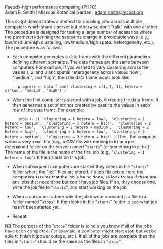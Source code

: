 Pseudo-high performance computing (PHPC)  
Adam B. Smith | Missouri Botanical Garden | adam.smith@mobot.org

This script demonstrates a method for coupling jobs across multiple computers which share a server but otherwise don't "talk" with one another. The procedure is designed for testing a large number of scenarios where the parameters defining the scenarios change in predictable ways (e.g., low/medium/high clustering, low/medium/high spatial heterogeneity, etc.). The procedure is as follows:

* Each computer generates a data frame with the different parameters defining different scenarios. The data frames are the same between computers. For example, if you wished to vary clustering across the values 1, 2, and 3 and spatial heterogeneity across values "low", "medium", and "high", then the data frame would look like:

`		progress <- data.frame(
			clustering = c(1, 2, 3),
			hetero = c('low', 'medium', 'high')
		)
`
* When the first computer is started with a job, it creates the data frame. It then generates a set of strings created by pasting the values in each row of the data frame. For example:

`		jobs <- c(
			'clustering = 1 hetero = low', 
			'clustering = 1 hetero = medium', 
			'clustering = 1 hetero = high', 
			'clustering = 2 hetero = low', 
			'clustering = 2 hetero = medium', 
			'clustering = 2 hetero = high', 
			'clustering = 3 hetero = low', 
			'clustering = 3 hetero = medium', 
			'clustering = 3 hetero = high'
		)
`
Then, the computer writes a very small file (e.g., a CSV file with nothing in it) to a pre-determined folder on the server named "`starts`" (or something like that). The name of the file is the name of the first job (e.g., "`clustering = 1 hetero = low`"). It then starts on this job.

* When subsequent computers are started they check in the "`starts`" folder where the "job" files are stored. If a job file exists there the computers assume that the job is being done, so look to see if there are any jobs that need done but don't have job files. If so, they choose one, write the job file to "`starts`", and start working on the job.

* When a computer is done with the job it write a second job file to a folder named "`stops`". It then looks in the "`starts`" folder to see what job hasn't been started yet.

* Repeat!

NB The purpose of the "`stops`" folder is to help you know if all of the jobs have been completed. For example, a computer might start a job but not be able to finish it (power outage, etc.). If all of the jobs are complete then the files in "`starts`" should be the same as the files in "`stops`".
